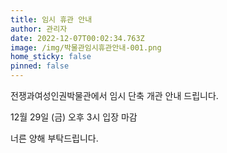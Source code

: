 ```yaml
---
title: 임시 휴관 안내
author: 관리자
date: 2022-12-07T00:02:34.763Z
image: /img/박물관임시휴관안내-001.png
home_sticky: false
pinned: false
---
```

전쟁과여성인권박물관에서 임시 단축 개관 안내 드립니다.

12월 29일 (금) 오후 3시 입장 마감

너른 양해 부탁드립니다.
